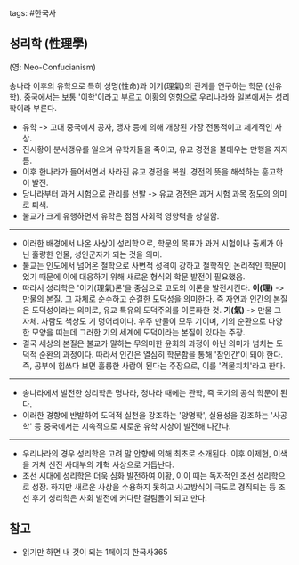 tags: #한국사 

## 성리학 (性理學)
(영: Neo-Confucianism)

송나라 이후의 유학으로 특히 성명(性命)과 이기(理氣)의 관계를 연구하는 학문 (신유학). 중국에서는 보통 '이학'이라고 부르고 이황의 영향으로 우리나라와 일본에서는 성리학이라 부른다.

- 유학 -> 고대 중국에서 공자, 맹자  등에 의해 개창된 가장 전통적이고 체계적인 사상.
- 진시황이 분서갱유를 일으켜 유학자들을 죽이고, 유교 경전을 불태우는 만행을 저지름.
- 이후 한나라가 들어서면서 사라진 유교 경전을 복원. 경전의 뜻을 해석하는 훈고학이 발전.
- 당나라부터 과거 시험으로 관리를 선발 -> 유교 경전은 과거 시험 과목 정도의 의미로 퇴색.
- 불교가 크게 유행하면서 유학은 점점 사회적 영향력을 상실함.

<hr />

- 이러한 배경에서 나온 사상이 성리학으로, 학문의 목표가 과거 시험이나 출세가 아닌 훌량한 인물, 성인군자가 되는 것을 의미.
- 불교는 인도에서 넘어온 철학으로 사변적 성격이 강하고 철학적인 논리적인 학문이었기 때문에 이에 대응하기 위해 새로운 형식의 학문 발전이 필요했음.
- 따라서 성리학은 '이기(理氣)론'을 중심으로 고도의 이론을 발전시킨다.
	**이(理)** -> 만물의 본질. 그 자체로 순수하고 순결한 도덕성을 의미한다. 즉 자연과 인간의 본질은 도덕성이라는 의미로, 유교 특유의 도덕주의를 이론화한 것.
	**기(氣)** ->  만물 그 자체. 사람도 책상도 기 덩어리이다. 우주 만물이 모두 기이며, 기의 순환으로 다양한 모양을 띠는데 그러한 기의 세계에 도덕이라는 본질이 있다는 주장.
- 결국 세상의 본질은 불교가 말하는 무의미한 윤회의 과정이 아닌 의미가 넘치는 도덕적 순환의 과정이다. 따라서 인간은 열심히 학문함을 통해 '참인간'이 돼야 한다. 즉, 공부에 힘쓰다 보면 훌륭한 사람이 된다는 주장으로, 이를 '격물치치'라고 한다.

<hr />

- 송나라에서 발전한 성리학은 명나라, 청나라 때에는 관학, 즉 국가의 공식 학문이 된다.
- 이러한 경향에 반발하여 도덕적 실천을 강조하는 '양명학', 실용성을 강조하는 '사공학' 등 중국에서는 지속적으로 새로운 유학 사상이 발전해 나간다.

<hr />

- 우리나라의 경우 성리학은 고려 말 안향에 의해 최초로 소개된다. 이후 이제현, 이색을 거쳐 신진 사대부의 개혁 사상으로 거듭난다.
- 조선 시대에 성리학은 더욱 심화 발전하여 이황, 이이 때는 독자적인  조선 성리학으로 성장. 하지만 새로운 사상을 수용하지 못하고 사고방식이 극도로 경직되는 등 조선 후기 성리학은 사회 발전에 커다란 걸림돌이 되고 만다.

## 참고
- 읽기만 하면  내 것이 되는 1페이지 한국사365
